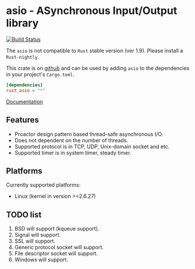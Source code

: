 # asio - ASynchronous Input/Output library

[![Build Status](https://travis-ci.org/harre-orz/rust_asio.svg?branch=master)](https://travis-ci.org/harre-orz/rust_asio)

The `asio` is not compatible to `Rust` stable version (ver 1.9). Please install a `Rust-nightly`.

This crate is on [github](https://github.com/harre-orz/rust_asio.git "github") and can be used by adding `asio` to the dependencies in your project's `Cargo.toml`.

```toml
[dependencies]
rust_asio = "*"
```

[Documentation](http://harre-orz.github.io/rust_asio/asio/ "Documentation")

## Features
 - Proactor design pattern based thread-safe asynchronous I/O.
 - Does not dependent on the number of threads.
 - Supported protocol is in TCP, UDP, Unix-domain socket and etc.
 - Supported timer is in system timer, steady timer.

## Platforms

Currently supported platforms:
 - Linux (kernel in version >=2.6.27)

## TODO list
 1. BSD will support (kqueue support).
 2. Signal will support.
 3. SSL will support.
 4. Generic protocol socket will support.
 5. File descriptor socket will support.
 6. Windows will support.
